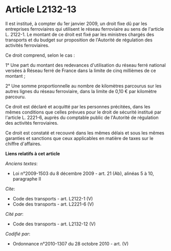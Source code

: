 # Article L2132-13

Il est institué, à compter du 1er janvier 2009, un droit fixe dû par les entreprises ferroviaires qui utilisent le réseau
ferroviaire au sens de l'article L. 2122-1. Le montant de ce droit est fixé par les ministres chargés des transports et du
budget sur proposition de l'Autorité de régulation des activités ferroviaires. 

Ce droit comprend, selon le cas : 

1° Une part du montant des redevances d'utilisation du réseau ferré national versées à Réseau ferré de France dans la limite
de cinq millièmes de ce montant ; 

2° Une somme proportionnelle au nombre de kilomètres parcourus sur les autres lignes du réseau ferroviaire, dans la limite de
0,10 € par kilomètre parcouru. 

Ce droit est déclaré et acquitté par les personnes précitées, dans les mêmes conditions que celles prévues pour le droit de
sécurité institué par l'article L. 2221-6, auprès du comptable public de l'Autorité de régulation des activités
ferroviaires. 

Ce droit est constaté et recouvré dans les mêmes délais et sous les mêmes garanties et sanctions que ceux applicables en
matière de taxes sur le chiffre d'affaires.

**Liens relatifs à cet article**

_Anciens textes_:

  - Loi n°2009-1503 du 8 décembre 2009 - art. 21 (Ab), alinéas 5 à 10, paragraphe II

_Cite_:

  - Code des transports - art. L2122-1 (V)
  - Code des transports - art. L2221-6 (V)

_Cité par_:

  - Code des transports - art. L2132-12 (V)

_Codifié par_:

  - Ordonnance n°2010-1307 du 28 octobre 2010 - art. (V)
